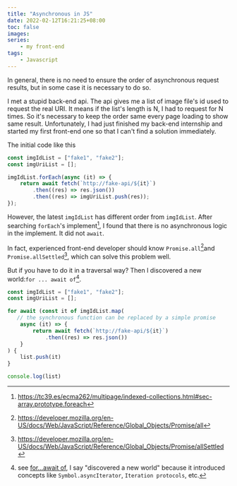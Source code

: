 ```yaml
---
title: "Asynchronous in JS"
date: 2022-02-12T16:21:25+08:00
toc: false
images:
series:
    - my front-end
tags:
    - Javascript
---
```


In general, there is no need to ensure the order of asynchronous request results, but in some case it is necessary to do so.

I met a stupid back-end api. The api gives me a list of image file's id used to request the real URI. It means if the list's length is N, I had to request for N times. So it's necessary to keep the order same every page loading to show same result. Unfortunately, I had just finished my back-end internship and started my first front-end one so that I can't find a solution immediately.

The initial code like this

```javascript
const imgIdList = ["fake1", "fake2"];
const imgUriList = [];

imgIdList.forEach(async (it) => {
    return await fetch(`http://fake-api/${it}`)
        .then((res) => res.json())
        .then((res) => imgUriList.push(res));
});
```

However, the latest `imgIdList` has different order from `imgIdList`. After searching `forEach`'s implement[^1], I found that there is no asynchronous logic in the implement. It did not `await`.

In fact, experienced front-end developer should know `Promise.all`[^2]and `Promise.allSettled`[^3], which can solve this problem well.

But if you  have to do it in a traversal way? Then I discovered a new world:`for ... await of`[^4].

```javascript
const imgIdList = ["fake1", "fake2"];
const imgUriList = [];

for await (const it of imgIdList.map(
   // the synchronous function can be replaced by a simple promise
    async (it) => {
        return await fetch(`http://fake-api/${it}`)
            .then((res) => res.json())
    }
) {
    list.push(it)
}

console.log(list)
```

[^1]: https://tc39.es/ecma262/multipage/indexed-collections.html#sec-array.prototype.foreach
[^2]: https://developer.mozilla.org/en-US/docs/Web/JavaScript/Reference/Global_Objects/Promise/all
[^3]: https://developer.mozilla.org/en-US/docs/Web/JavaScript/Reference/Global_Objects/Promise/allSettled
[^4]: see [for...await of](https://developer.mozilla.org/en-US/docs/Web/JavaScript/Reference/Statements/for-await...of), I say "discovered a new world" because it introduced concepts like `Symbol.asyncIterator`, `Iteration protocols`, etc.
